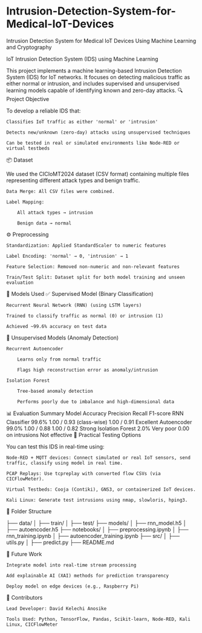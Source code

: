 # Intrusion-Detection-System-for-Medical-IoT-Devices
Intrusion Detection System for Medical IoT Devices Using Machine Learning and Cryptography 

IoT Intrusion Detection System (IDS) using Machine Learning

This project implements a machine learning-based Intrusion Detection System (IDS) for IoT networks. It focuses on detecting malicious traffic as either normal or intrusion, and includes supervised and unsupervised learning models capable of identifying known and zero-day attacks.
🔍 Project Objective

To develop a reliable IDS that:

    Classifies IoT traffic as either 'normal' or 'intrusion'

    Detects new/unknown (zero-day) attacks using unsupervised techniques

    Can be tested in real or simulated environments like Node-RED or virtual testbeds

📦 Dataset

We used the CICIoMT2024 dataset (CSV format) containing multiple files representing different attack types and benign traffic.

    Data Merge: All CSV files were combined.

    Label Mapping:

        All attack types → intrusion

        Benign data → normal

⚙️ Preprocessing

    Standardization: Applied StandardScaler to numeric features

    Label Encoding: 'normal' → 0, 'intrusion' → 1

    Feature Selection: Removed non-numeric and non-relevant features

    Train/Test Split: Dataset split for both model training and unseen evaluation

🧠 Models Used
✅ Supervised Model (Binary Classification)

    Recurrent Neural Network (RNN) (using LSTM layers)

    Trained to classify traffic as normal (0) or intrusion (1)

    Achieved ~99.6% accuracy on test data

🔄 Unsupervised Models (Anomaly Detection)

    Recurrent Autoencoder

        Learns only from normal traffic

        Flags high reconstruction error as anomaly/intrusion

    Isolation Forest

        Tree-based anomaly detection

        Performs poorly due to imbalance and high-dimensional data

📊 Evaluation Summary
Model	Accuracy	Precision	   Recall	                    F1-score
RNN Classifier	99.6%	1.00 / 0.93 (class-wise)	1.00 / 0.91	Excellent
Autoencoder   	99.0%	1.00 / 0.88	1.00              / 0.82	Strong
Isolation Forest	2.0%	Very poor	0.00 on intrusions	Not effective
🧪 Practical Testing Options

You can test this IDS in real-time using:

    Node-RED + MQTT devices: Connect simulated or real IoT sensors, send traffic, classify using model in real time.

    PCAP Replays: Use tcpreplay with converted flow CSVs (via CICFlowMeter).

    Virtual Testbeds: Cooja (Contiki), GNS3, or containerized IoT devices.

    Kali Linux: Generate test intrusions using nmap, slowloris, hping3.

📁 Folder Structure

├── data/
│   ├── train/
│   ├── test/
├── models/
│   ├── rnn_model.h5
│   ├── autoencoder.h5
├── notebooks/
│   ├── preprocessing.ipynb
│   ├── rnn_training.ipynb
│   ├── autoencoder_training.ipynb
├── src/
│   ├── utils.py
│   ├── predict.py
├── README.md

🚀 Future Work

    Integrate model into real-time stream processing

    Add explainable AI (XAI) methods for prediction transparency

    Deploy model on edge devices (e.g., Raspberry Pi)

🤝 Contributors

    Lead Developer: David Kelechi Anosike

    Tools Used: Python, TensorFlow, Pandas, Scikit-learn, Node-RED, Kali Linux, CICFlowMeter
